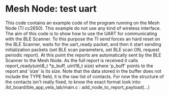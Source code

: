 Mesh Node: test uart
========================

This code contains an example code of the program running on the Mesh Node (TI cc2650). 
This example do not use any kind of wireless interface.
The aim of this code is to show how to use the UART for communicating with the BLE Scanner. To this purpose the TI send forces an hard reset on the BLE Scanner, waits for the uart_ready packet, and then it start sending initialization packets (set BLE scan parameters, set BLE scan ON, request periodic report).
At this point the reports are automatically sent by the BLE Scanner to the Mesh Node.
As the full report is received it calls report_ready(uint8_t *p_buff, uint16_t size) where 'p_buff' points to the report and 'size' is its size. Note that the data stored in the buffer does not include the TYPE field, it is the raw list of contacts. 
For now the structure of the contacts isn't really fixed, to know the exact format look into: /bt_board/ble_app_vela_lab/main.c : add_node_to_report_payload(...)

